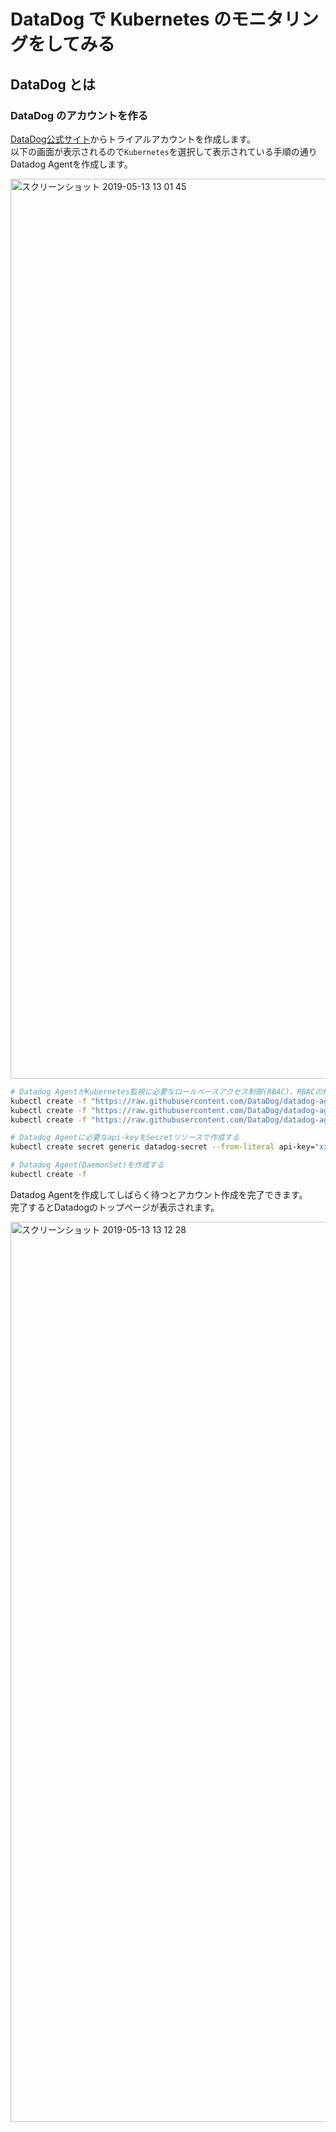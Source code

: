 # DataDog で Kubernetes のモニタリングをしてみる

## DataDog とは

### DataDog のアカウントを作る
[DataDog公式サイト](https://www.datadoghq.com/)からトライアルアカウントを作成します。  
以下の画面が表示されるので`Kubernetes`を選択して表示されている手順の通りDatadog Agentを作成します。

<img width="1440" alt="スクリーンショット 2019-05-13 13 01 45" src="https://user-images.githubusercontent.com/25437304/57612657-32e3e200-75b0-11e9-9bc3-f27d3215d7e6.png">

```bash
# Datadog AgentがKubernetes監視に必要なロールベースアクセス制御(RBAC)、RBACの権限を設定するServiceAccount、ClusterRoleBindingを作成する
kubectl create -f "https://raw.githubusercontent.com/DataDog/datadog-agent/master/Dockerfiles/manifests/rbac/clusterrole.yaml"
kubectl create -f "https://raw.githubusercontent.com/DataDog/datadog-agent/master/Dockerfiles/manifests/rbac/serviceaccount.yaml"
kubectl create -f "https://raw.githubusercontent.com/DataDog/datadog-agent/master/Dockerfiles/manifests/rbac/clusterrolebinding.yaml"

# Datadog Agentに必要なapi-keyをSecretリソースで作成する
kubectl create secret generic datadog-secret --from-literal api-key="xxxxxxxxxxxxxxxxxxxxxxxxxxxxxxxx"

# Datadog Agent(DaemonSet)を作成する
kubectl create -f 
```

Datadog Agentを作成してしばらく待つとアカウント作成を完了できます。  
完了するとDatadogのトップページが表示されます。

<img width="1440" alt="スクリーンショット 2019-05-13 13 12 28" src="https://user-images.githubusercontent.com/25437304/57611520-075ff800-75ae-11e9-83ba-9a390ce16025.png">

